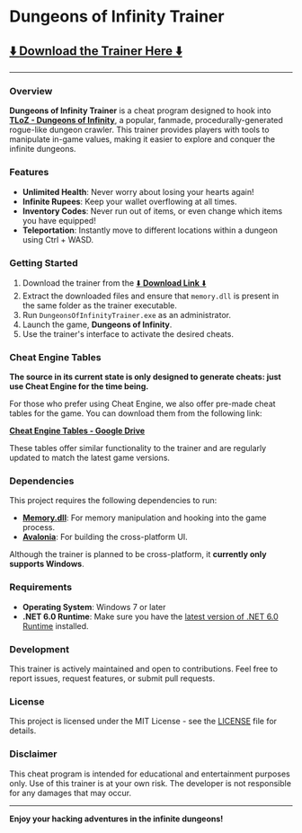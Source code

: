 # Dungeons of Infinity Trainer

## [⬇️ **Download the Trainer Here** ⬇️](https://github.com/mysterypaintwo/DungeonsOfInfinityTrainer?tab=readme-ov-file#cheat-engine-tables)

---

### Overview
**Dungeons of Infinity Trainer** is a cheat program designed to hook into **[TLoZ - Dungeons of Infinity](https://justinbohemier.wixsite.com/portfolio/game-design)**, a popular, fanmade, procedurally-generated rogue-like dungeon crawler. This trainer provides players with tools to manipulate in-game values, making it easier to explore and conquer the infinite dungeons.

### Features
- **Unlimited Health**: Never worry about losing your hearts again!
- **Infinite Rupees**: Keep your wallet overflowing at all times.
- **Inventory Codes**: Never run out of items, or even change which items you have equipped!
- **Teleportation**: Instantly move to different locations within a dungeon using Ctrl + WASD.

### Getting Started
1. Download the trainer from the [⬇️ **Download Link** ⬇️](https://github.com/mysterypaintwo/DungeonsOfInfinityTrainer?tab=readme-ov-file#cheat-engine-tables)
2. Extract the downloaded files and ensure that `memory.dll` is present in the same folder as the trainer executable.
3. Run `DungeonsOfInfinityTrainer.exe` as an administrator.
4. Launch the game, **Dungeons of Infinity**.
5. Use the trainer's interface to activate the desired cheats.

### Cheat Engine Tables
**The source in its current state is only designed to generate cheats: just use Cheat Engine for the time being.**

For those who prefer using Cheat Engine, we also offer pre-made cheat tables for the game. You can download them from the following link:

**[Cheat Engine Tables - Google Drive](https://drive.google.com/drive/folders/1NsLZ3-3mz802lZrgo07kzkma4dE08zHY)**

These tables offer similar functionality to the trainer and are regularly updated to match the latest game versions.

### Dependencies
This project requires the following dependencies to run:

- **[Memory.dll](https://github.com/erfg12/memory.dll)**: For memory manipulation and hooking into the game process.
- **[Avalonia](https://avaloniaui.net)**: For building the cross-platform UI.

Although the trainer is planned to be cross-platform, it **currently only supports Windows**.

### Requirements
- **Operating System**: Windows 7 or later
- **.NET 6.0 Runtime**: Make sure you have the [latest version of .NET 6.0 Runtime](https://dotnet.microsoft.com/download/dotnet/6.0) installed.

### Development
This trainer is actively maintained and open to contributions. Feel free to report issues, request features, or submit pull requests.

### License
This project is licensed under the MIT License - see the [LICENSE](LICENSE) file for details.

### Disclaimer
This cheat program is intended for educational and entertainment purposes only. Use of this trainer is at your own risk. The developer is not responsible for any damages that may occur.

---

**Enjoy your hacking adventures in the infinite dungeons!**
